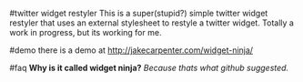 #twitter widget restyler
This is a super(stupid?) simple twitter widget restyler that uses an external stylesheet to restyle a twitter widget. Totally a work in progress, but its working for me.

#demo
there is a demo at http://jakecarpenter.com/widget-ninja/

#faq
__Why is it called widget ninja?__
_Because thats what github suggested._ 
